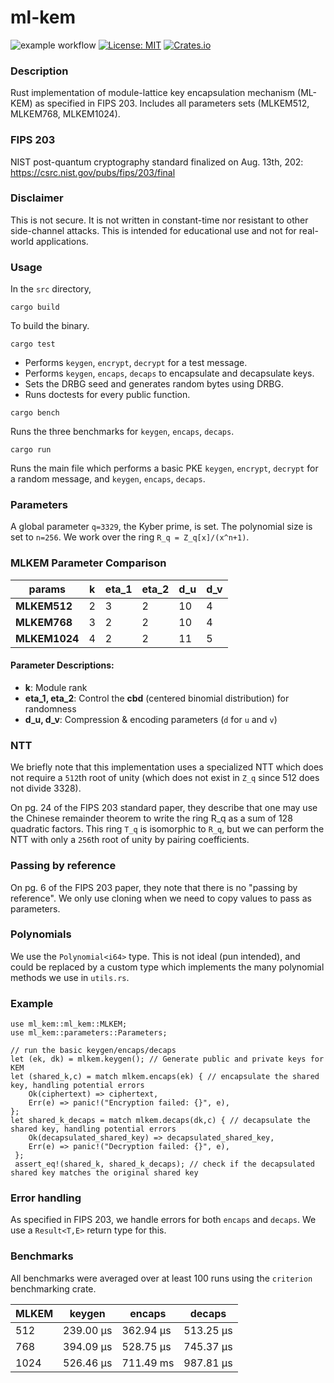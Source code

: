 # ml-kem

![example workflow](https://github.com/lattice-based-cryptography/ml-kem/actions/workflows/basic.yml/badge.svg)
[![License: MIT](https://img.shields.io/badge/License-MIT-brightgreen.svg)](https://opensource.org/licenses/MIT)
[![Crates.io](https://img.shields.io/crates/v/ml-kem.svg)](https://crates.io/crates/ml-kem)

### Description

Rust implementation of module-lattice key encapsulation mechanism (ML-KEM) as specified in FIPS 203. Includes all parameters sets (MLKEM512, MLKEM768, MLKEM1024).

### FIPS 203

NIST post-quantum cryptography standard finalized on Aug. 13th, 202: https://csrc.nist.gov/pubs/fips/203/final

### Disclaimer

This is not secure. It is not written in constant-time nor resistant to other side-channel attacks. This is intended for educational use and not for real-world applications.

### Usage

 In the `src` directory,

`cargo build`

To build the binary.

`cargo test`

- Performs `keygen`, `encrypt`, `decrypt` for a test message.
- Performs `keygen`, `encaps`, `decaps` to encapsulate and decapsulate keys.
- Sets the DRBG seed and generates random bytes using DRBG.
- Runs doctests for every public function.

`cargo bench`

Runs the three benchmarks for `keygen`, `encaps`, `decaps`.

`cargo run`

Runs the main file which performs a basic PKE `keygen`, `encrypt`, `decrypt` for a random message, and `keygen`, `encaps`, `decaps`.

### Parameters

A global parameter `q=3329`, the Kyber prime, is set. The polynomial size is set to `n=256`. We work over the ring `R_q = Z_q[x]/(x^n+1)`.

### MLKEM Parameter Comparison  

| params     | k  | eta_1 | eta_2 | d_u | d_v |  
|------------|----|-------|-------|-----|-----|  
| **MLKEM512**  | 2  | 3     | 2     | 10  | 4   |  
| **MLKEM768**  | 3  | 2     | 2     | 10  | 4   |  
| **MLKEM1024** | 4  | 2     | 2     | 11  | 5   |  

#### Parameter Descriptions:

- **k**: Module rank  
- **eta_1, eta_2**: Control the **cbd** (centered binomial distribution) for randomness  
- **d_u, d_v**: Compression & encoding parameters (`d` for `u` and `v`) 

### NTT

We briefly note that this implementation uses a specialized NTT which does not require a `512`th root of unity (which does not exist in `Z_q` since 512 does not divide 3328). 

On pg. 24 of the FIPS 203 standard paper, they describe that one may use the Chinese remainder theorem to write the ring R_q as a sum of 128 quadratic factors. This ring `T_q` is isomorphic to `R_q`, but we can perform the NTT with only a `256`th root of unity by pairing coefficients.

### Passing by reference

On pg. 6 of the FIPS 203 paper, they note that there is no "passing by reference". We only use cloning when we need to copy values to pass as parameters.

### Polynomials

We use the `Polynomial<i64>` type. This is not ideal (pun intended), and could be replaced by a custom type which implements the many polynomial methods we use in `utils.rs`.

### Example

```
use ml_kem::ml_kem::MLKEM;
use ml_kem::parameters::Parameters;

// run the basic keygen/encaps/decaps
let (ek, dk) = mlkem.keygen(); // Generate public and private keys for KEM
let (shared_k,c) = match mlkem.encaps(ek) { // encapsulate the shared key, handling potential errors
    Ok(ciphertext) => ciphertext,
    Err(e) => panic!("Encryption failed: {}", e),
};
let shared_k_decaps = match mlkem.decaps(dk,c) { // decapsulate the shared key, handling potential errors
    Ok(decapsulated_shared_key) => decapsulated_shared_key,
    Err(e) => panic!("Decryption failed: {}", e),
 };
 assert_eq!(shared_k, shared_k_decaps); // check if the decapsulated shared key matches the original shared key
```

### Error handling

As specified in FIPS 203, we handle errors for both `encaps` and `decaps`. We use a `Result<T,E>` return type for this.

### Benchmarks

All benchmarks were averaged over at least 100 runs using the `criterion` benchmarking crate.

 MLKEM | keygen    | encaps    | decaps    |
-------|-----------|-----------|-----------|
 512   | 239.00 µs | 362.94 µs | 513.25 µs |
 768   | 394.09 µs | 528.75 µs | 745.37 µs |
 1024  | 526.46 µs | 711.49 ms | 987.81 µs |
